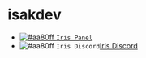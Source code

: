 <h1>isakdev</h1>

- <a href="https://github.com/Iris-Development">![#aa80ff](https://via.placeholder.com/15/#aa80ff/000000?text=+) `Iris Panel`</a>
- ![#aa80ff](https://via.placeholder.com/15/aa80ff/000000?text=+) `Iris Discord`<a href="https://discord.gg/cADRspzEJ6">Iris Discord</a>






                    

